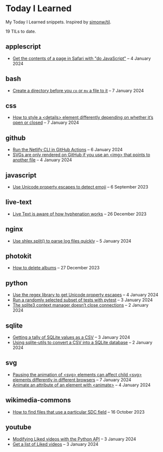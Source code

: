 # Today I Learned

My Today I Learned snippets. Inspired by [simonw/til](https://github.com/simonw/til).

<!-- Search these TILs at https://til.alexwlchan.net/ -->

<!-- [[[cog
import frontmatter
import datetime
import html
import os
import re
from urllib.parse import quote as urlquote

import cog

subdir_names = [
    d
    for d in sorted(os.listdir("."))
    if os.path.isdir(d) and not d.startswith(".")
]

total_entries = 0

for i, dirname in enumerate(subdir_names, start=1):
    entries = len([f for f in os.listdir(dirname) if f.endswith(".md")])
    total_entries += entries

# When this list gets long enough, this will enable me to create
# an index of topic names.
#     cog.out(f'<a href="#{dirname}">{dirname}</a> ({entries})')
#
#     if i != len(subdir_names):
#         cog.out(" / ")
#     else:
#         cog.outl("")

cog.outl(f"{total_entries} TILs to date.")

for d in subdir_names:
    cog.outl(f"\n## {d}\n")

    entries = []

    for f in os.listdir(d):
        if not f.endswith(".md"):
            continue

        fm = frontmatter.load(os.path.join(d, f))

        entries.append((f, fm))

    for f, fm in sorted(entries, key=lambda e: e[1]['date'], reverse=True):
        date = datetime.datetime.fromisoformat(fm['date'].split()[0]).strftime('%-d %B %Y')

        title = html.escape(f.replace(".md", ""))

        # Note: I use HTML instead of Markdown for this link because
        # Marked 2 (which I use for local Markdown previews) gets confused
        # by spaces in the URL portion of Markdown links.
        cog.outl(f'- <a href="https://github.com/alexwlchan/til/blob/main/{d}/{urlquote(f)}">{title}</a> – {date}')
]]]-->
19 TILs to date.

## applescript

- <a href="https://github.com/alexwlchan/til/blob/main/applescript/Get%20the%20contents%20of%20a%20page%20in%20Safari%20with%20%22do%20JavaScript%22.md">Get the contents of a page in Safari with &quot;do JavaScript&quot;</a> – 4 January 2024

## bash

- <a href="https://github.com/alexwlchan/til/blob/main/bash/Create%20a%20directory%20before%20you%20%60cp%60%20or%20%60mv%60%20a%20file%20to%20it.md">Create a directory before you `cp` or `mv` a file to it</a> – 7 January 2024

## css

- <a href="https://github.com/alexwlchan/til/blob/main/css/How%20to%20style%20a%20%3Cdetails%3E%20element%20differently%20depending%20on%20whether%20it%E2%80%99s%20open%20or%20closed.md">How to style a &lt;details&gt; element differently depending on whether it’s open or closed</a> – 7 January 2024

## github

- <a href="https://github.com/alexwlchan/til/blob/main/github/Run%20the%20Netlify%20CLI%20in%20GitHub%20Actions.md">Run the Netlify CLI in GitHub Actions</a> – 6 January 2024
- <a href="https://github.com/alexwlchan/til/blob/main/github/SVGs%20are%20only%20rendered%20on%20GitHub%20if%20you%20use%20an%20%3Cimg%3E%20that%20points%20to%20another%20file.md">SVGs are only rendered on GitHub if you use an &lt;img&gt; that points to another file</a> – 4 January 2024

## javascript

- <a href="https://github.com/alexwlchan/til/blob/main/javascript/Use%20Unicode%20property%20escapes%20to%20detect%20emoji.md">Use Unicode property escapes to detect emoji</a> – 6 September 2023

## live-text

- <a href="https://github.com/alexwlchan/til/blob/main/live-text/Live%20Text%20is%20aware%20of%20how%20hyphenation%20works.md">Live Text is aware of how hyphenation works</a> – 26 December 2023

## nginx

- <a href="https://github.com/alexwlchan/til/blob/main/nginx/Use%20shlex.split%28%29%20to%20parse%20log%20files%20quickly.md">Use shlex.split() to parse log files quickly</a> – 5 January 2024

## photokit

- <a href="https://github.com/alexwlchan/til/blob/main/photokit/How%20to%20delete%20albums.md">How to delete albums</a> – 27 December 2023

## python

- <a href="https://github.com/alexwlchan/til/blob/main/python/Use%20the%20regex%20library%20to%20get%20Unicode%20property%20escapes.md">Use the regex library to get Unicode property escapes</a> – 4 January 2024
- <a href="https://github.com/alexwlchan/til/blob/main/python/Run%20a%20randomly%20selected%20subset%20of%20tests%20with%20pytest.md">Run a randomly selected subset of tests with pytest</a> – 3 January 2024
- <a href="https://github.com/alexwlchan/til/blob/main/python/The%20sqlite3%20context%20manager%20doesn%E2%80%99t%20close%20connections.md">The sqlite3 context manager doesn’t close connections</a> – 2 January 2024

## sqlite

- <a href="https://github.com/alexwlchan/til/blob/main/sqlite/Getting%20a%20tally%20of%20SQLite%20values%20as%20a%20CSV.md">Getting a tally of SQLite values as a CSV</a> – 3 January 2024
- <a href="https://github.com/alexwlchan/til/blob/main/sqlite/Using%20sqlite-utils%20to%20convert%20a%20CSV%20into%20a%20SQLite%20database.md">Using sqlite-utils to convert a CSV into a SQLite database</a> – 2 January 2024

## svg

- <a href="https://github.com/alexwlchan/til/blob/main/svg/Pausing%20the%20animation%20of%20%3Csvg%3E%20elements%20can%20affect%20child%20%3Csvg%3E%20elements%20differently%20in%20different%20browsers.md">Pausing the animation of &lt;svg&gt; elements can affect child &lt;svg&gt; elements differently in different browsers</a> – 7 January 2024
- <a href="https://github.com/alexwlchan/til/blob/main/svg/Animate%20an%20attribute%20of%20an%20element%20with%20%3Canimate%3E.md">Animate an attribute of an element with &lt;animate&gt;</a> – 4 January 2024

## wikimedia-commons

- <a href="https://github.com/alexwlchan/til/blob/main/wikimedia-commons/How%20to%20find%20files%20that%20use%20a%20particular%20SDC%20field.md">How to find files that use a particular SDC field</a> – 16 October 2023

## youtube

- <a href="https://github.com/alexwlchan/til/blob/main/youtube/Modifying%20Liked%20videos%20with%20the%20Python%20API.md">Modifying Liked videos with the Python API</a> – 3 January 2024
- <a href="https://github.com/alexwlchan/til/blob/main/youtube/Get%20a%20list%20of%20Liked%20videos.md">Get a list of Liked videos</a> – 3 January 2024
<!-- [[[end]]] (checksum: bd1949db90f903b8d61819474e0363d2) -->

